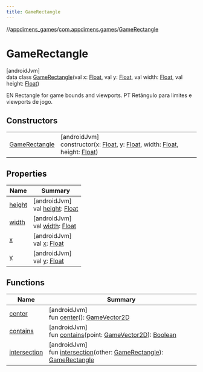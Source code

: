 ```yaml
---
title: GameRectangle
---
```

//[appdimens_games](../../../index.html)/[com.appdimens.games](../index.html)/[GameRectangle](index.html)



# GameRectangle



[androidJvm]\
data class [GameRectangle](index.html)(val x: [Float](https://kotlinlang.org/api/core/kotlin-stdlib/kotlin/-float/index.html), val y: [Float](https://kotlinlang.org/api/core/kotlin-stdlib/kotlin/-float/index.html), val width: [Float](https://kotlinlang.org/api/core/kotlin-stdlib/kotlin/-float/index.html), val height: [Float](https://kotlinlang.org/api/core/kotlin-stdlib/kotlin/-float/index.html))

EN Rectangle for game bounds and viewports. PT Retângulo para limites e viewports de jogo.



## Constructors


| | |
|---|---|
| [GameRectangle](-game-rectangle.html) | [androidJvm]<br>constructor(x: [Float](https://kotlinlang.org/api/core/kotlin-stdlib/kotlin/-float/index.html), y: [Float](https://kotlinlang.org/api/core/kotlin-stdlib/kotlin/-float/index.html), width: [Float](https://kotlinlang.org/api/core/kotlin-stdlib/kotlin/-float/index.html), height: [Float](https://kotlinlang.org/api/core/kotlin-stdlib/kotlin/-float/index.html)) |


## Properties


| Name | Summary |
|---|---|
| [height](height.html) | [androidJvm]<br>val [height](height.html): [Float](https://kotlinlang.org/api/core/kotlin-stdlib/kotlin/-float/index.html) |
| [width](width.html) | [androidJvm]<br>val [width](width.html): [Float](https://kotlinlang.org/api/core/kotlin-stdlib/kotlin/-float/index.html) |
| [x](x.html) | [androidJvm]<br>val [x](x.html): [Float](https://kotlinlang.org/api/core/kotlin-stdlib/kotlin/-float/index.html) |
| [y](y.html) | [androidJvm]<br>val [y](y.html): [Float](https://kotlinlang.org/api/core/kotlin-stdlib/kotlin/-float/index.html) |


## Functions


| Name | Summary |
|---|---|
| [center](center.html) | [androidJvm]<br>fun [center](center.html)(): [GameVector2D](../-game-vector2-d/index.html) |
| [contains](contains.html) | [androidJvm]<br>fun [contains](contains.html)(point: [GameVector2D](../-game-vector2-d/index.html)): [Boolean](https://kotlinlang.org/api/core/kotlin-stdlib/kotlin/-boolean/index.html) |
| [intersection](intersection.html) | [androidJvm]<br>fun [intersection](intersection.html)(other: [GameRectangle](index.html)): [GameRectangle](index.html) |

